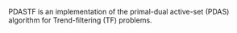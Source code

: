 PDASTF is an implementation of the primal-dual active-set (PDAS) algorithm for Trend-filtering (TF) problems.